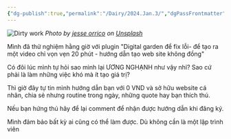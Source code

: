 ```yaml
---
{"dg-publish":true,"permalink":"/Dairy/2024.Jan.3/","dgPassFrontmatter":true,"noteIcon":"2","created":"2024-01-19T05:28:00.790+07:00","updated":"2024-01-03T10:21:27.000+07:00"}
---
```


![Dirty work](https://images.unsplash.com/photo-1483569577148-f14683bed627?crop=entropy&cs=tinysrgb&fit=max&fm=jpg&ixid=M3wzNjAwOTd8MHwxfHNlYXJjaHwxfHxoYXJkJTIwd29ya3xlbnwwfDB8fHwxNzA0MjUwNzk3fDA&ixlib=rb-4.0.3&q=80&w=1080)
*Photo by [jesse orrico](https://unsplash.com/@jessedo81?utm_source=Obsidian%20Image%20Inserter%20Plugin&utm_medium=referral) on [Unsplash](https://unsplash.com/?utm_source=Obsidian%20Image%20Inserter%20Plugin&utm_medium=referral)*

Mình đã thử nghiệm hằng giờ với plugin "Digital garden để fix lỗi- để tạo ra một video chỉ vọn vẹn 20 phút - hướng dẫn tạo web site không đồng"

Có đôi lúc mình tự hỏi sao mình lại ƯƠNG NGHẠNH như vậy nhỉ?
Sao cứ phải là làm những việc khó mà ít tạo giá trị?

Thì giờ đây tự tin mình hướng dẫn bạn với  0 VND và sở hữu website cá nhân, chia sẻ nhưng routine trong ngày, những quote hay bạn thích thú.

Nếu bạn hứng thú hãy để lại comment để nhận được hướng dẫn khi đăng ký.

Mình đảm bảo bất kỳ ai cũng có thể làm được. Dù không cần là một lập trình viên
